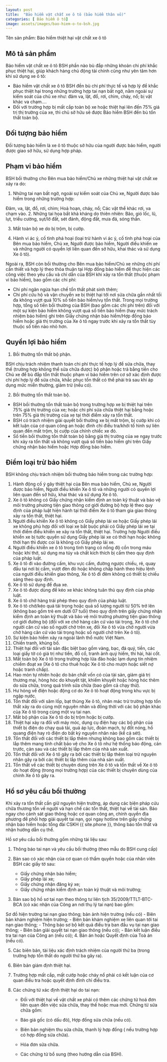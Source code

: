 ```yaml
---
layout: post
title:  "Bảo hiểm vật chất xe ô tô (bảo hiểm thân vỏ)"
categories: [ Bảo hiểm ô tô]
image: assets/images/bao-hiem-o-to-bsh.jpg
---
```


Tên sản phẩm: Bảo hiểm thiệt hại vật chất xe ô tô 

## Mô tả sản phẩm

Bảo hiểm vật chất xe ô tô BSH phần nào bù đắp những khoản chi phí khắc phục thiệt hại, giúp khách hàng chủ động tài chính cũng như yên tâm hơn khi sử dụng xe ô tô:

- Bảo hiểm vật chất xe ô tô BSH đền bù chi phí thực tế và hợp lý để khắc phục thiệt hại trong những trường hợp tai nạn bất ngờ, nằm ngoài sự kiểm soát của chủ xe như: đâm va, lật, đổ, rơi, chìm, cháy, nổ; bị vật khác va chạm....
- Đối với trường hợp bị mất cắp toàn bộ xe hoặc thiệt hại lên đến 75% giá trị thị trường của xe, thì chủ sở hữu sẽ được Bảo hiểm BSH đền bù tổn thất toàn bộ.

## Đối tượng bảo hiểm

Đối tượng bảo hiểm là xe ô tô thuộc sở hữu của người được bảo hiểm, người được giao sở hữu, sử dụng hợp pháp.

## Phạm vi bảo hiểm

BSH bồi thường cho Bên mua bảo hiểm/Chủ xe những thiệt hại vật chất xe xảy ra do:

1. Những tai nạn bất ngờ, ngoài sự kiểm soát của Chủ xe, Người được bảo hiểm trong những trường hợp:

Đâm, va, lật, đổ, rơi, chìm;
Hoả hoạn, cháy, nổ;
Các vật thể khác rơi, va chạm vào.
2. Những tai họa bất khả kháng do thiên nhiên: Bão, gió lốc, lũ, lụt, triều cường, sụt/lở đất, sét đánh, động đất, mưa đá, sóng thần.

3. Mất toàn bộ xe do bị trộm, bị cướp.

4. Hành vi ác ý, cố tình phá hoại (loại trừ hành vi ác ý, cố tình phá hoại của Bên mua bảo hiểm, Chủ xe, Người được bảo hiểm, Người điều khiển xe và những người có quyền lợi liên quan đến sở hữu, khai thác và sử dụng Xe ô tô).

Ngoài ra, BSH còn bồi thường cho Bên mua bảo hiểm/Chủ xe những chi phí cần thiết và hợp lý theo thỏa thuận tại Hợp đồng bảo hiểm để thực hiện các công việc theo yêu cầu và chỉ dẫn của BSH khi xảy ra tổn thất (thuộc phạm vi bảo hiểm), bao gồm các chi phí:

- Chi phí ngăn ngừa hạn chế tổn thất phát sinh thêm;
- Chi phí cứu hộ và vận chuyển xe bị thiệt hại tới nơi sửa chữa gần nhất tối đa không vượt quá 10% số tiền bảo hiểm/vụ tổn thất.
Trong mọi trường hợp, tổng số tiền bồi thường của BSH (bao gồm các chi phí trên) đối với một sự kiện bảo hiểm không vượt quá số tiền bảo hiểm (hay mức trách nhiệm bảo hiểm) ghi trên Giấy chứng nhận bảo hiểm/Hợp đồng bảo hiểm hoặc giá thị trường của Xe ô tô ngay trước khi xảy ra tổn thất tùy thuộc số tiền nào nhỏ hơn.

## Quyền lợi bảo hiểm

1. Bồi thường tổn thất bộ phận.

BSH chịu trách nhiệm thanh toán chi phí thực tế hợp lý để sửa chữa, thay thế (trường hợp không thể sửa chữa được) bộ phận hoặc trả bằng tiền cho Chủ xe để bù đắp tổn thất thuộc phạm vi bảo hiểm trên cơ sở xác định được chi phí hợp lý để sửa chữa, khắc phục tổn thất có thể phải trả sau khi áp dụng mức miễn thường, giảm trừ (nếu có).

2. Bồi thường tổn thất toàn bộ.

- BSH bồi thường tổn thất toàn bộ trong trường hợp xe bị thiệt hại trên 75% giá thị trường của xe; hoặc chi phí sửa chữa thiệt hại bằng hoặc trên 75% giá thị trường của xe tại thời điểm xảy ra tổn thất.
- BSH có trách nhiệm giải quyết bồi thường xe bị mất trộm, bị cướp khi có kết luận của cơ quan công an hoặc đình chỉ điều tra/khởi tố hình sự liên quan đến mất trộm, bị cướp của chính chiếc xe đó.
- Số tiền bồi thường tổn thất toàn bộ bằng giá thị trường của xe ngay trước khi xảy ra tổn thất và không vượt quá số tiền bảo hiểm ghi trên Giấy chứng nhận bảo hiểm hoặc Hợp đồng bảo hiểm.

## Điểm loại trừ bảo hiểm

BSH không chịu trách nhiệm bồi thường bảo hiểm trong các trường hợp:

1. Hành động cố ý gây thiệt hại của Bên mua bảo hiểm, Chủ xe, Người được bảo hiểm, Người điều khiển Xe ô tô và những người có quyền lợi liên quan đến sở hữu, khai thác và sử dụng Xe ô tô.
2. Xe ô tô không có Giấy chứng nhận kiểm định an toàn kỹ thuật và bảo vệ môi trường phương tiện giao thông cơ giới đường bộ hợp lệ theo quy định của pháp luật hiện hành tại thời điểm Xe ô tô tham gia giao thông xảy ra tổn thất, thiệt hại.
3. Người điều khiển Xe ô tô không có Giấy phép lái xe hoặc Giấy phép lái xe không phù hợp đối với loại xe bắt buộc phải có Giấy phép lái xe tại thời điểm điều khiển xe xảy ra tổn thất, thiệt hại. Trường hợp Người điều khiển xe bị tước quyền sử dụng Giấy phép lái xe có thời hạn hoặc không thời hạn thì được coi là không có Giấy phép lái xe.
4. Người điều khiển xe ô tô trong tình trạng có nồng độ cồn trong máu hoặc khí thở, sử dụng ma túy và chất kích thích bị cấm theo quy định của pháp luật.
5. Xe ô tô đi vào đường cấm, khu vực cấm, đường ngược chiều, rẽ, quay đầu tại nơi bị cấm, vượt đèn đỏ hoặc không chấp hành theo hiệu lệnh của người điều khiển giao thông, Xe ô tô đi đêm không có thiết bị chiếu sáng theo quy định.
6. Xe ô tô sử dụng để đua xe.
7. Xe ô tô được dùng để kéo xe khác không tuân thủ quy định của pháp luật.
8. Xe ô tô chở hàng trái phép theo quy định của pháp luật.
9. Xe ô tô chở/kéo quá tải trọng hoặc quá số lượng người từ 50% trở lên (không bao gồm trẻ em dưới 07 tuổi) theo quy định trên giấy chứng nhận kiểm định an toàn kỹ thuật và bảo vệ môi trường phương tiện giao thông cơ giới đường bộ (đối với xe chở hàng căn cứ vào tải trọng, Xe ô tô chở người căn cứ vào số người chở trên xe, đối Xe ô tô vừa chở người vừa chở hàng căn cứ vào tải trọng hoặc số người chở trên Xe ô tô).
10. Sự kiện bảo hiểm xảy ra ngoài lãnh thổ nước Việt Nam.
11. Chiến tranh, khủng bố.
12. Thiệt hại đối với tài sản đặc biệt bao gồm vàng, bạc, đá quý, tiền, các loại giấy tờ có giá trị như tiền, đồ cổ, tranh ảnh quý hiếm, thi hài, hài cốt.
13. Mất toàn bộ Xe ô tô trong trường hợp lừa đảo hoặc lạm dụng tín nhiệm chiếm đoạt xe (Xe ô tô cho thuê hoặc Xe ô tô cho mượn hoặc siết nợ hoặc tranh chấp).
14. Hao mòn tự nhiên hoặc do bản chất vốn có của tài sản, giảm giá trị thương mại, hỏng hóc do khuyết tật, khiếm khuyết hoặc hỏng hóc thêm do sửa chữa, trong quá trình sửa chữa (bao gồm cả chạy thử).
15. Hư hỏng về điện hoặc động cơ do Xe ô tô hoạt động trong khu vực bị ngập nước.
16. Tổn thất đối với săm lốp, bạt thùng Xe ô tô, nhãn mác trừ trường hợp tổn thất xảy ra do cùng một nguyên nhân và đồng thời với các bộ phận khác của Xe ô tô trong cùng một vụ tai nạn.
17. Mất bộ phận của Xe ô tô do bị trộm hoặc bị cướp.
18. Thiệt hại xảy ra đối với máy móc, dụng cụ điện hay các bộ phận của thiết bị điện do chạy quá tải, quá áp lực, đoản mạch, tự đốt nóng, hồ quang điện hay rò điện do bất kỳ nguyên nhân nào (kể cả sét).
19. Tổn thất đối với các thiết bị lắp thêm nhưng không bao gồm các thiết bị lắp thêm mang tính chất bảo vệ cho Xe ô tô như hệ thống báo động, cản trước, cản sau và các thiết bị lắp thêm của nhà sản xuất.
20. Tổn thất đối với Xe ô tô gây ra bởi các thiết bị lắp thêm loại trừ nguyên nhân gây ra bởi các thiết bị lắp thêm của nhà sản xuất.
21. Tổn thất về các thiết bị chuyên dùng trên Xe ô tô và tổn thất về Xe ô tô do hoạt động (trong mọi trường hợp) của các thiết bị chuyên dùng của chính Xe ô tô gây ra.

## Hồ sơ yêu cầu bồi thường

Khi xảy ra tổn thất cần giữ nguyên hiện trường, áp dụng các biện pháp cứu chữa thương tổn về người và hạn chế các tổn thất, thiệt hại về tài sản. Báo ngay cho cảnh sát giao thông hoặc cơ quan công an, chính quyền địa phương để phối hợp giải quyết tai nạn, gọi ngay hotline trên giấy chứng nhận bảo hiểm hoặc tổng đài CSKH {{ site.phone }}, thông báo tổn thất và nhận hướng dẫn cụ thể.

Hồ sơ yêu cầu bồi thường gồm những tài liệu sau:

1. Thông báo tai nạn và yêu cầu bồi thường (theo mẫu do BSH cung cấp)

2. Bản sao có xác nhận của cơ quan có thẩm quyền hoặc của nhân viên BSH các giấy tờ sau:

    - Giấy chứng nhận bảo hiểm;
    - Giấy phép lái xe;
    - Giấy chứng nhận đăng ký xe;
    - Giấy chứng nhận kiểm định an toàn kỹ thuật và môi trường;
3. Bản sao bộ hồ sơ tai nạn theo thông tư liên tịch 35/2009/TTLT-BTC- BCA (có xác nhận của Công an nơi thụ lý tai nạn) bao gồm:

Sơ đồ hiện trường tai nạn giao thông; bản ảnh hiện trường (nếu có)
    - Biên bản khám nghiệm hiện trường;
    - Biên bản khám nghiệm xe liên quan tới tai nạn giao thông;
    - Thông báo sơ  bộ kết quả điều tra ban đầu vụ tai nạn giao thông;
    - Biên bản giải quyết tai nạn giao thông (nếu có);
    - Bản kết luận điều tra tai nạn của Công an (nếu có);
4. Bản án hoặc Quyết định của Toà án (nếu có).

5. Các biên bản, tài liệu xác định trách nhiệm của người thứ ba (trong trường hợp tổn thất do người thứ ba gây ra).

6. Biên bản giám định thiệt hại.

7. Trường hợp mất cắp, mất cướp hoặc cháy nổ phải có kết luận của cơ quan điều tra hoặc quyết định đình chỉ điều tra.

8. Các chứng từ xác định thiệt hại do tai nạn:

    - Đối với thiệt hại về vật chất xe phải có thêm các chứng từ hoá đơn liên quan đến việc sửa chữa, thay thế hoặc mua mới. Chứng từ sửa chữa gồm:

    - Báo giá gốc (có dấu đỏ), Hợp đồng sửa chữa (nếu có).
    - Biên bản nghiệm thu sửa chữa, thanh lý hợp đồng ( nếu trường hợp có hợp đồng sửa chữa).
    - Hóa đơn sửa chữa.
    - Các chứng từ bổ sung (theo hướng dẫn của BSH).
